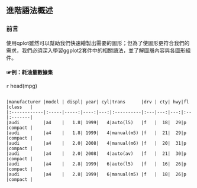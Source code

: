 ## 進階語法概述

### 前言

使用qplot雖然可以幫助我們快速繪製出需要的圖形；但為了使圖形更符合我們的需求，我們必須深入學習ggplot2套件中的相關語法，並了解圖層內容與各圖形組件。

#### ☞例：耗油量數據集

```r```
head(mpg)
``````

|manufacturer |model | displ| year| cyl|trans      |drv | cty| hwy|fl |class   |
|:------------|:-----|-----:|----:|---:|:----------|:---|---:|---:|:--|:-------|
|audi         |a4    |   1.8| 1999|   4|auto(l5)   |f   |  18|  29|p  |compact |
|audi         |a4    |   1.8| 1999|   4|manual(m5) |f   |  21|  29|p  |compact |
|audi         |a4    |   2.0| 2008|   4|manual(m6) |f   |  20|  31|p  |compact |
|audi         |a4    |   2.0| 2008|   4|auto(av)   |f   |  21|  30|p  |compact |
|audi         |a4    |   2.8| 1999|   6|auto(l5)   |f   |  16|  26|p  |compact |
|audi         |a4    |   2.8| 1999|   6|manual(m5) |f   |  18|  26|p  |compact |


